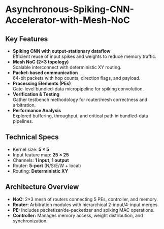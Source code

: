 # Asynchronous-Spiking-CNN-Accelerator-with-Mesh-NoC

## Key Features
- **Spiking CNN with output-stationary dataflow**  
  Efficient reuse of input spikes and weights to reduce memory traffic.
- **Mesh NoC (2×3 topology)**  
  Scalable interconnect with deterministic XY routing.
- **Packet-based communication**  
  64-bit packets with hop counts, direction flags, and payload.
- **Processing Elements (PEs)**  
  Gate-level bundled-data micropipeline for spiking convolution.
- **Verification & Testing**  
  Gather testbench methodology for router/mesh correctness and arbitration.
- **Performance Analysis**  
  Explored buffering, throughput, and critical path in bundled-data pipelines.

## Technical Specs
- Kernel size: **5 × 5**  
- Input feature map: **25 × 25**  
- Channels: **1 input, 1 output**  
- Router: **5-port** (N/S/E/W + local)  
- Routing: **Deterministic XY**

## Architecture Overview
- **NoC:** 2×3 mesh of routers connecting 5 PEs, controller, and memory.  
- **Router:** Arbitration modules with hierarchical 2-input/4-input merges.  
- **PE:** Includes packetizer/de-packetizer and spiking MAC operations.  
- **Controller:** Manages memory access, weight distribution, and synchronization.  
